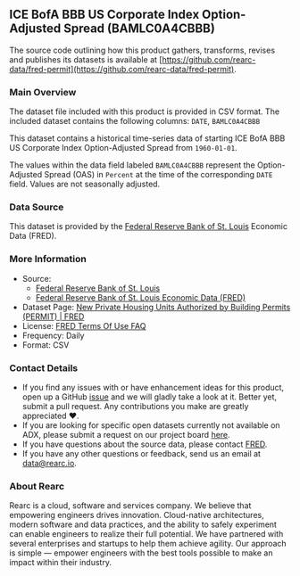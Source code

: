 ## ICE BofA BBB US Corporate Index Option-Adjusted Spread (BAMLC0A4CBBB)	

The source code outlining how this product gathers, transforms, revises and publishes its datasets is available at [https://github.com/rearc-data/fred-permit](https://github.com/rearc-data/fred-permit).

### Main Overview
The dataset file included with this product is provided in CSV format. The included dataset contains the following columns: 
`DATE`, `BAMLC0A4CBBB`

This dataset contains a historical time-series data of starting ICE BofA BBB US Corporate Index Option-Adjusted Spread from `1960-01-01`. 
 
The values within the data field labeled `BAMLC0A4CBBB` represent the Option-Adjusted Spread (OAS) in `Percent` at the time of the corresponding `DATE` field. Values are not seasonally adjusted.

### Data Source
This dataset is provided by the [Federal Reserve Bank of St. Louis](https://fred.stlouisfed.org/) Economic Data (FRED). 

### More Information
- Source: 
  - [Federal Reserve Bank of St. Louis](https://www.stlouisfed.org)
  - [Federal Reserve Bank of St. Louis Economic Data (FRED)](https://fred.stlouisfed.org/)
- Dataset Page: [New Private Housing Units Authorized by Building Permits (PERMIT) | FRED](https://fred.stlouisfed.org/series/BAMLC0A4CBBB)
- License: [FRED Terms Of Use FAQ](https://fred.stlouisfed.org/legal/)
- Frequency: Daily
- Format: CSV

### Contact Details
- If you find any issues with or have enhancement ideas for this product, open up a GitHub [issue](https://github.com/rearc-data/fred-permit/issues) and we will gladly take a look at it. Better yet, submit a pull request. Any contributions you make are greatly appreciated :heart:.
- If you are looking for specific open datasets currently not available on ADX, please submit a request on our project board [here](https://github.com/orgs/rearc-data/projects/1).
- If you have questions about the source data, please contact [FRED](https://fred.stlouisfed.org/contactus/).
- If you have any other questions or feedback, send us an email at data@rearc.io.

### About Rearc
Rearc is a cloud, software and services company. We believe that empowering engineers drives innovation. Cloud-native architectures, modern software and data practices, and the ability to safely experiment can enable engineers to realize their full potential. We have partnered with several enterprises and startups to help them achieve agility. Our approach is simple — empower engineers with the best tools possible to make an impact within their industry.
